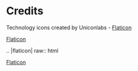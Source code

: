 # Credits


Technology icons created by Uniconlabs - <a href="https://www.flaticon.com/free-icons/technology" target="_blank" title="technology icons">Flaticon</a>


[Flaticon](https://www.flaticon.com/free-icons/technology)




.. |flaticon| raw:: html

   <a href="https://www.flaticon.com/free-icons/technology" target="_blank" title="technology icons">Flaticon</a>